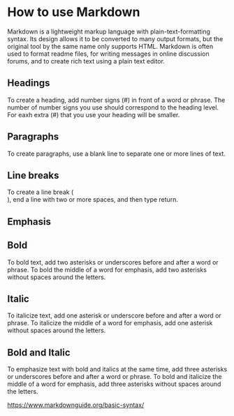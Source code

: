 # How to use Markdown

Markdown is a lightweight markup language with plain-text-formatting syntax. Its design allows it to be converted to many output formats, but the original tool by the same name only supports HTML. Markdown is often used to format readme files, for writing messages in online discussion forums, and to create rich text using a plain text editor.<br/>

## Headings
To create a heading, add number signs (#) in front of a word or phrase. The number of number signs you use should correspond to the heading level. For eaxh extra (#) that you use your heading will be smaller.<br/>

## Paragraphs
To create paragraphs, use a blank line to separate one or more lines of text.<br/>

## Line breaks
To create a line break (<br>), end a line with two or more spaces, and then type return.<br/>

## Emphasis
## Bold
To bold text, add two asterisks or underscores before and after a word or phrase. To bold the middle of a word for emphasis, add two asterisks without spaces around the letters. 

## Italic
To italicize text, add one asterisk or underscore before and after a word or phrase. To italicize the middle of a word for emphasis, add one asterisk without spaces around the letters.

## Bold and Italic
To emphasize text with bold and italics at the same time, add three asterisks or underscores before and after a word or phrase. To bold and italicize the middle of a word for emphasis, add three asterisks without spaces around the letters.



https://www.markdownguide.org/basic-syntax/
